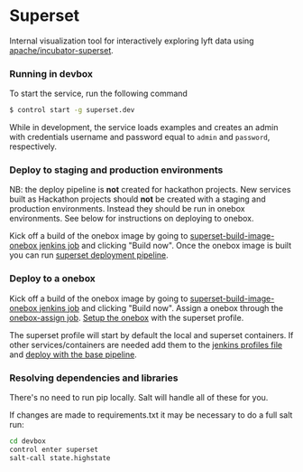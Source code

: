 # Superset

Internal visualization tool for interactively exploring lyft data using [apache/incubator-superset](https://github.com/apache/incubator-superset).

### Running in devbox

To start the service, run the following command
```bash
$ control start -g superset.dev
```

While in development, the service loads examples and creates an admin with credentials username and password equal to `admin` and `password`, respectively.

### Deploy to staging and production environments

NB: the deploy pipeline is **not** created for hackathon projects. New services built as Hackathon projects should **not** be created with a staging and production environments. Instead they should be run in onebox environments. See below for instructions on deploying to onebox.

Kick off a build of the onebox image by going to [superset-build-image-onebox jenkins job](https://jenkins.lyft.net/job/superset-build-image-onebox) and clicking "Build now".  Once the onebox image is built you can run [superset deployment pipeline](https://jenkins.lyft.net/job/superset-deploy).

### Deploy to a onebox

Kick off a build of the onebox image by going to [superset-build-image-onebox jenkins job](https://jenkins.lyft.net/job/superset-build-image-onebox) and clicking "Build now".
Assign a onebox through the [onebox-assign job](https://jenkins-onebox.lyft.net/job/onebox-assign/build?delay=0sec).  [Setup the onebox](https://jenkins-onebox.lyft.net/job/onebox-control/build?delay=0sec) with the superset profile.

The superset profile will start by default the local and superset containers. If other services/containers are needed add them to the [jenkins profiles file](https://github.com/lyft/ops/blob/master/base/ops/config/pillar/profiles.sls) and [deploy with the base pipeline](https://jenkins.lyft.net/view/base-deploy).

### Resolving dependencies and libraries

There's no need to run pip locally.  Salt will handle all of these for you.

If changes are made to requirements.txt it may be necessary to do a full salt run:

```bash
cd devbox
control enter superset
salt-call state.highstate
```
